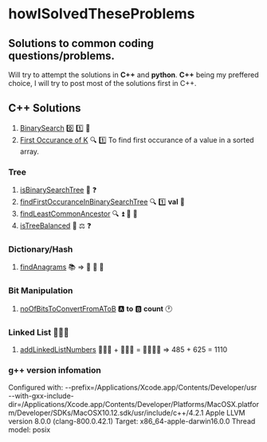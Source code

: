 # howISolvedTheseProblems
## Solutions to common coding questions/problems.
Will try to attempt the solutions in **C++** and **python**.
**C++** being my preffered choice, I will try to post most of the solutions first in C++.
## C++ Solutions
1. [BinarySearch](./binarySearch.cpp) :zero: :one: :mag_right:
2. [First Occurance of K](./firstOccuranceOfK.cpp) :mag: :one: To find first occurance of a value in a sorted array.

### Tree
1. [isBinarySearchTree](./isBinaryTreeABST.cpp) :evergreen_tree: :question:
2. [findFirstOccuranceInBinarySearchTree](./firstOccuranceInBST.cpp) :mag: :one: **val** :evergreen_tree:
3. [findLeastCommonAncestor](./findLCAInBST.cpp) :mag: :arrow_double_up: :evergreen_tree: :leaves:
4. [isTreeBalanced](./isTreeBalanced.cpp)  :evergreen_tree: ⚖️  :question:

### Dictionary/Hash
1. [findAnagrams](./findAnagrams.cpp) :books: => :key: :speech_balloon: :speech_balloon:

### Bit Manipulation
1. [noOfBitsToConvertFromAToB](./noOfBitsFromAtoB.cpp) 🅰️ **to** 🅱️ **count** 🕐

### Linked List 🔗🔗🔗
1. [addLinkedListNumbers](./addTwoLinkedListNum.cpp) 🔗🔗🔗 + 🔗🔗🔗 = 🔗🔗🔗🔗 => 485 + 625 = 1110 



### g++ version infomation
Configured with: --prefix=/Applications/Xcode.app/Contents/Developer/usr --with-gxx-include-dir=/Applications/Xcode.app/Contents/Developer/Platforms/MacOSX.platform/Developer/SDKs/MacOSX10.12.sdk/usr/include/c++/4.2.1
Apple LLVM version 8.0.0 (clang-800.0.42.1)
Target: x86_64-apple-darwin16.0.0
Thread model: posix
